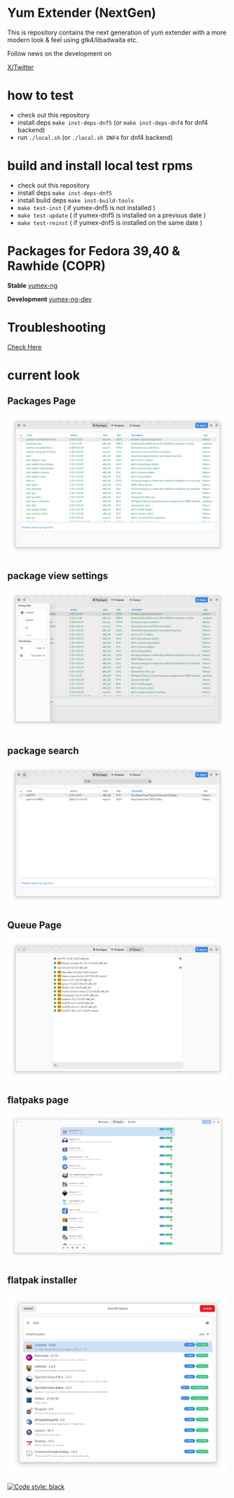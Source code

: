 # Yum Extender (NextGen)

This is repository contains the next generation of yum extender
with a more modern look & feel using gtk4/libadwaita etc.

Follow news on the development on 

[X/Twitter](https://x.com/NerdyTim_666)

# how to test

- check out this repository
- install deps `make inst-deps-dnf5` (or `make inst-deps-dnf4` for dnf4 backend)
- run `./local.sh` (or `./local.sh DNF4` for dnf4 backend)

# build and install local test rpms

- check out this repository
- install deps `make inst-deps-dnf5` 
- install build deps `make inst-build-tools`
- `make test-inst` ( if yumex-dnf5 is not installed )
- `make test-update` ( if yumex-dnf5 is installed on a previous date )
- `make test-reinst` ( if yumex-dnf5 is installed on the same date )

# Packages for Fedora 39,40 & Rawhide (COPR)

**Stable**
[yumex-ng](https://copr.fedorainfracloud.org/coprs/timlau/yumex-ng/)

**Development**
[yumex-ng-dev](https://copr.fedorainfracloud.org/coprs/timlau/yumex-ng-dev/)

# Troubleshooting

[Check Here](docs/debug.md)

# current look

## Packages Page
![packages](data/gfx/yumex-ng-main.png) 

## package view settings
![package settings](data/gfx/yumex-ng-package-setting.png) 

## package search
![package search](data/gfx/yumex-ng-search.png) 

## Queue Page
![queue](data/gfx/yumex-ng-queue.png) 

## flatpaks page
![flatpak](data/gfx/yumex-ng-flatpaks.png) 

## flatpak installer
![flatpak-installer](data/gfx/yumex-ng-flatpaks-install.png) 


[![Code style: black](https://img.shields.io/badge/code%20style-black-000000.svg)](https://github.com/psf/black)
